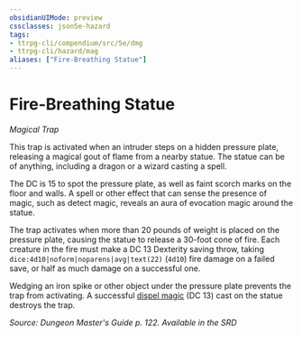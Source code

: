 ```yaml
---
obsidianUIMode: preview
cssclasses: json5e-hazard
tags:
- ttrpg-cli/compendium/src/5e/dmg
- ttrpg-cli/hazard/mag
aliases: ["Fire-Breathing Statue"]
---
```

# Fire-Breathing Statue
*Magical Trap*  

This trap is activated when an intruder steps on a hidden pressure plate, releasing a magical gout of flame from a nearby statue. The statue can be of anything, including a dragon or a wizard casting a spell.

The DC is 15 to spot the pressure plate, as well as faint scorch marks on the floor and walls. A spell or other effect that can sense the presence of magic, such as detect magic, reveals an aura of evocation magic around the statue.

The trap activates when more than 20 pounds of weight is placed on the pressure plate, causing the statue to release a 30-foot cone of fire. Each creature in the fire must make a DC 13 Dexterity saving throw, taking `dice:4d10|noform|noparens|avg|text(22)` (`4d10`) fire damage on a failed save, or half as much damage on a successful one.

Wedging an iron spike or other object under the pressure plate prevents the trap from activating. A successful [dispel magic](3-Mechanics/CLI/spells/dispel-magic.md) (DC 13) cast on the statue destroys the trap.

*Source: Dungeon Master's Guide p. 122. Available in the <span title='Systems Reference Document (5.1)'>SRD</span>*